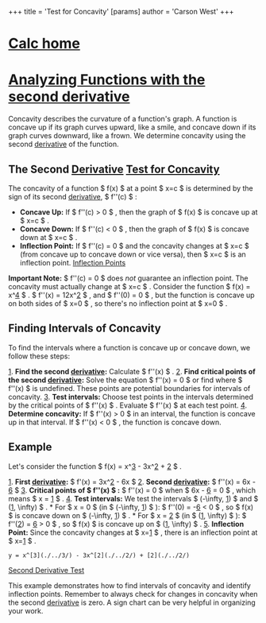 +++
 title = 'Test for Concavity'
[params]
	author = 'Carson West'
+++
# [Calc home](./../calc-home/)
# [Analyzing Functions with the second derivative](./../analyzing-functions-with-the-second-derivative/)
Concavity describes the curvature of a function's graph.  A function is concave up if its graph curves upward, like a smile, and concave down if its graph curves downward, like a frown.  We determine concavity using the second [derivative](./../derivative/) of the function.

## The Second [Derivative](./../derivative/) [Test for Concavity](./../test-for-concavity/) 
The concavity of a function  $ f(x) $  at a point  $ x=c $  is determined by the sign of its second [derivative](./../derivative/),  $ f''(c) $ :

* **Concave Up:** If  $ f''(c) > 0 $ , then the graph of  $ f(x) $  is concave up at  $ x=c $ .
* **Concave Down:** If  $ f''(c) < 0 $ , then the graph of  $ f(x) $  is concave down at  $ x=c $ .
* **Inflection Point:** If  $ f''(c) = 0 $  and the concavity changes at  $ x=c $  (from concave up to concave down or vice versa), then  $ x=c $  is an inflection point.  [Inflection Points](./../inflection-points/)

**Important Note:**  $ f''(c) = 0 $  does *not* guarantee an inflection point.  The concavity must actually change at  $ x=c $ .  Consider the function  $ f(x) = x^[4](./../4/) $ .   $ f''(x) = 12x^[2](./../2/) $ , and  $ f''(0) = 0 $ , but the function is concave up on both sides of  $ x=0 $ , so there's no inflection point at  $ x=0 $ .

## Finding Intervals of Concavity

To find the intervals where a function is concave up or concave down, we follow these steps:

[1](./../1/). **Find the second [derivative](./../derivative/):** Calculate  $ f''(x) $ .
[2](./../2/). **Find critical points of the second [derivative](./../derivative/):** Solve the equation  $ f''(x) = 0 $  or find where  $ f''(x) $  is undefined. These points are potential boundaries for intervals of concavity.
[3](./../3/). **Test intervals:** Choose test points in the intervals determined by the critical points of  $ f''(x) $ .  Evaluate  $ f''(x) $  at each test point.
[4](./../4/). **Determine concavity:**  If  $ f''(x) > 0 $  in an interval, the function is concave up in that interval. If  $ f''(x) < 0 $ , the function is concave down.


## Example

Let's consider the function  $ f(x) = x^[3](./../3/) - 3x^[2](./../2/) + [2](./../2/) $ .

[1](./../1/). **First [derivative](./../derivative/):**  $ f'(x) = 3x^[2](./../2/) - 6x $ 
[2](./../2/). **Second [derivative](./../derivative/):**  $ f''(x) = 6x - [6](./../6/) $ 
[3](./../3/). **Critical points of  $ f''(x) $ :**  $ f''(x) = 0 $  when  $ 6x - [6](./../6/) = 0 $ , which means  $ x = [1](./../1/) $ .
[4](./../4/). **Test intervals:** We test the intervals  $ (-\infty, [1](./../1/)) $  and  $ ([1](./../1/), \infty) $ .
    * For  $ x = 0 $  (in  $ (-\infty, [1](./../1/)) $ ):  $ f''(0) = -[6](./../6/) < 0 $ , so  $ f(x) $  is concave down on  $ (-\infty, [1](./../1/)) $ .
    * For  $ x = [2](./../2/) $  (in  $ ([1](./../1/), \infty) $ ):  $ f''([2](./../2/)) = [6](./../6/) > 0 $ , so  $ f(x) $  is concave up on  $ ([1](./../1/), \infty) $ .
[5](./../5/). **Inflection Point:** Since the concavity changes at  $ x=[1](./../1/) $ , there is an inflection point at  $ x=[1](./../1/) $ .


```desmos-graph
y = x^[3](./../3/) - 3x^[2](./../2/) + [2](./../2/)
```

[Second Derivative Test](./../second-derivative-test/)

This example demonstrates how to find intervals of concavity and identify inflection points. Remember to always check for changes in concavity when the second [derivative](./../derivative/) is zero.  A sign chart can be very helpful in organizing your work.
